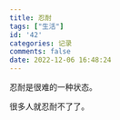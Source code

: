 ```yaml
---
title: 忍耐
tags: ["生活"]
id: '42'
categories: 记录
comments: false
date: 2022-12-06 16:48:24
---
```


忍耐是很难的一种状态。

很多人就忍耐不了了。